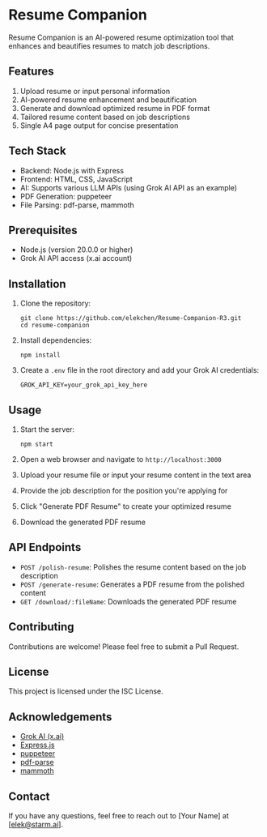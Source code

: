 # Resume Companion

Resume Companion is an AI-powered resume optimization tool that enhances and beautifies resumes to match job descriptions.

## Features

1. Upload resume or input personal information
2. AI-powered resume enhancement and beautification
3. Generate and download optimized resume in PDF format
4. Tailored resume content based on job descriptions
5. Single A4 page output for concise presentation

## Tech Stack

- Backend: Node.js with Express
- Frontend: HTML, CSS, JavaScript
- AI: Supports various LLM APIs (using Grok AI API as an example)
- PDF Generation: puppeteer
- File Parsing: pdf-parse, mammoth

## Prerequisites

- Node.js (version 20.0.0 or higher)
- Grok AI API access (x.ai account)

## Installation

1. Clone the repository:
   ```
   git clone https://github.com/elekchen/Resume-Companion-R3.git
   cd resume-companion
   ```

2. Install dependencies:
   ```
   npm install
   ```

3. Create a `.env` file in the root directory and add your Grok AI credentials:
   ```
   GROK_API_KEY=your_grok_api_key_here
   ```

## Usage

1. Start the server:
   ```
   npm start
   ```

2. Open a web browser and navigate to `http://localhost:3000`

3. Upload your resume file or input your resume content in the text area

4. Provide the job description for the position you're applying for

5. Click "Generate PDF Resume" to create your optimized resume

6. Download the generated PDF resume

## API Endpoints

- `POST /polish-resume`: Polishes the resume content based on the job description
- `POST /generate-resume`: Generates a PDF resume from the polished content
- `GET /download/:fileName`: Downloads the generated PDF resume

## Contributing

Contributions are welcome! Please feel free to submit a Pull Request.

## License

This project is licensed under the ISC License.

## Acknowledgements

- [Grok AI (x.ai)](https://x.ai/)
- [Express.js](https://expressjs.com/)
- [puppeteer](https://pptr.dev/)
- [pdf-parse](https://www.npmjs.com/package/pdf-parse)
- [mammoth](https://www.npmjs.com/package/mammoth)

## Contact

If you have any questions, feel free to reach out to [Your Name] at [elek@starm.ai].
